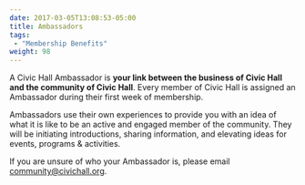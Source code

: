 ```yaml
---
date: 2017-03-05T13:08:53-05:00
title: Ambassadors
tags:
 - "Membership Benefits"
weight: 98
---
```

A Civic Hall Ambassador is **your link between the business of Civic Hall and the community of Civic Hall**. Every member of Civic Hall is assigned an Ambassador during their first week of membership.

Ambassadors use their own experiences to provide you with an idea of what it is like to be an active and engaged member of the community. They will be initiating introductions, sharing information, and elevating ideas for events, programs & activities.

If you are unsure of who your Ambassador is, please email <community@civichall.org>.
